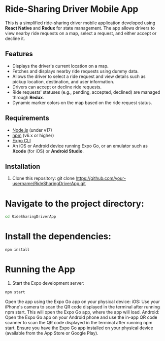 # Ride-Sharing Driver Mobile App

This is a simplified ride-sharing driver mobile application developed using **React Native** and **Redux** for state management. The app allows drivers to view nearby ride requests on a map, select a request, and either accept or decline it.

## Features

- Displays the driver's current location on a map.
- Fetches and displays nearby ride requests using dummy data.
- Allows the driver to select a ride request and view details such as pickup location, destination, and user information.
- Drivers can accept or decline ride requests.
- Ride requests' statuses (e.g., pending, accepted, declined) are managed through **Redux**.
- Dynamic marker colors on the map based on the ride request status.

## Requirements

- [Node.js](https://nodejs.org/) (under v17)
- [npm](https://www.npmjs.com/) (v6.x or higher)
- [Expo CLI](https://docs.expo.dev/get-started/installation/)
- An iOS or Android device running Expo Go, or an emulator such as **Xcode** (for iOS) or **Android Studio**.

## Installation

1. Clone this repository:
git clone https://github.com/your-username/RideSharingDriverApp.git

# Navigate to the project directory:
```bash
cd RideSharingDriverApp
```

# Install the dependencies:
```bash
npm install
```

# Running the App

1. Start the Expo development server:
```bash
npm start
```

Open the app using the Expo Go app on your physical device:
iOS: Use your iPhone's camera to scan the QR code displayed in the terminal after running npm start. This will open the Expo Go app, where the app will load.
Android: Open the Expo Go app on your Android phone and use the in-app QR code scanner to scan the QR code displayed in the terminal after running npm start.
Ensure you have the Expo Go app installed on your physical device (available from the App Store or Google Play).